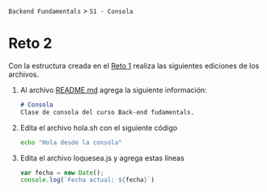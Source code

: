  

`Backend Fundamentals` > `S1 - Consola`
	
# Reto 2

Con la estructura creada en el [Reto 1](../Navegaci%20n%20File%20system%2004b5baa90c064435ba38ec1a76f0522a/Reto%201%20cb33301dd4f642598de5e30ab33a761c.md) realiza las siguientes ediciones de los archivos.

1. Al archivo [README.md](http://) agrega la siguiente información:

    ```markdown
    # Consola
    Clase de consola del curso Back-end fudamentals.
    ```

2. Edita el archivo hola.sh con el siguiente código

    ```bash
    echo "Hola desde la consola"
    ```

3. Edita el archivo loquesea.js y agrega estas líneas

    ```jsx
    var fecha = new Date();
    console.log(`Fecha actual: ${fecha}`)
    ```